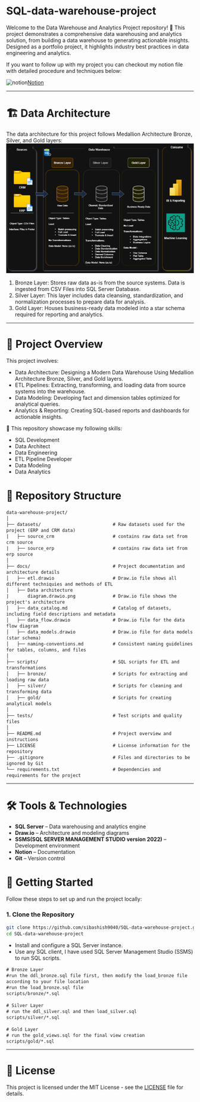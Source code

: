 # SQL-data-warehouse-project
Welcome to the Data Warehouse and Analytics Project repository! 🚀
This project demonstrates a comprehensive data warehousing and analytics solution, from building a data warehouse to generating actionable insights. Designed as a portfolio project, it highlights industry best practices in data engineering and analytics.

If you want to follow up with my project you can checkout my notion file with detailed procedure and techniques below:

<img width="30" height="30" src="https://img.icons8.com/ios/50/FFFFFF/notion.png" alt="notion"/>[Notion](https://elated-november-3de.notion.site/Data-Warehouse-Project-22b421886a4080dead78c2e5d98804ab?source=copy_link)

-----------------------------------------------------------
# 🏗️ Data Architecture
The data architecture for this project follows Medallion Architecture Bronze, Silver, and Gold layers:
![data architecture diagram](https://github.com/sibashish9040/SQL-data-warehouse-project/blob/main/docs/Data%20architecture%20diagram.drawio.png)
1. Bronze Layer: Stores raw data as-is from the source systems. Data is ingested from CSV Files into SQL Server Database.
2. Silver Layer: This layer includes data cleansing, standardization, and normalization processes to prepare data for analysis.
3. Gold Layer: Houses business-ready data modeled into a star schema required for reporting and analytics.
-----------------------------------------------------------
# 📖 Project Overview
This project involves:

- Data Architecture: Designing a Modern Data Warehouse Using Medallion Architecture Bronze, Silver, and Gold layers.
- ETL Pipelines: Extracting, transforming, and loading data from source systems into the warehouse.
- Data Modeling: Developing fact and dimension tables optimized for analytical queries.
- Analytics & Reporting: Creating SQL-based reports and dashboards for actionable insights.

🎯 This repository showcase my following skills:

- SQL Development
- Data Architect
- Data Engineering
- ETL Pipeline Developer
- Data Modeling
- Data Analytics

# 📂 Repository Structure
```
data-warehouse-project/
│
├── datasets/                           # Raw datasets used for the project (ERP and CRM data)
|   ├── source_crm                      # contains raw data set from crm source    
|   ├── source_erp                      # contains raw data set from erp source
│
├── docs/                               # Project documentation and architecture details
│   ├── etl.drawio                      # Draw.io file shows all different techniquies and methods of ETL
│   ├── Data architecture
|       diagram.drawio.png              # Draw.io file shows the project's architecture
│   ├── data_catalog.md                 # Catalog of datasets, including field descriptions and metadata
│   ├── data_flow.drawio                # Draw.io file for the data flow diagram
│   ├── data_models.drawio              # Draw.io file for data models (star schema)
│   ├── naming-conventions.md           # Consistent naming guidelines for tables, columns, and files
│
├── scripts/                            # SQL scripts for ETL and transformations
│   ├── bronze/                         # Scripts for extracting and loading raw data
│   ├── silver/                         # Scripts for cleaning and transforming data
│   ├── gold/                           # Scripts for creating analytical models
│
├── tests/                              # Test scripts and quality files
│
├── README.md                           # Project overview and instructions
├── LICENSE                             # License information for the repository
├── .gitignore                          # Files and directories to be ignored by Git
└── requirements.txt                    # Dependencies and requirements for the project
```
-----
# 🛠️ Tools & Technologies

- **SQL Server** – Data warehousing and analytics engine
- **Draw.io** – Architecture and modeling diagrams
- **SSMS(SQL SERVER MANAGEMENT STUDIO version 2022)** – Development environment
- **Notion** – Documentation
- **Git** – Version control

# 🚀 Getting Started

Follow these steps to set up and run the project locally:

### 1. Clone the Repository

```bash
git clone https://github.com/sibashish9040/SQL-data-warehouse-project.git
cd SQL-data-warehouse-project
```
- Install and configure a SQL Server instance.
- Use any SQL client, I have used SQL Server Management Studio (SSMS) to run SQL scripts.
```
# Bronze Layer
#run the ddl_bronze.sql file first, then modify the load_bronze file according to your file location
#run the load_bronze.sql file
scripts/bronze/*.sql

# Silver Layer
# run the ddl_silver.sql and then load_silver.sql
scripts/silver/*.sql

# Gold Layer
# run the gold_views.sql for the final view creation 
scripts/gold/*.sql
```

----

# 📄 License

This project is licensed under the MIT License - see the [LICENSE](./LICENSE) file for details.

